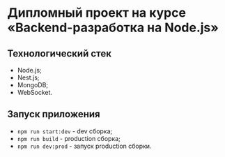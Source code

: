 # Дипломный проект на курсе «Backend-разработка на Node.js»

## Технологический стек

- Node.js;
- Nest.js;
- MongoDB;
- WebSocket.

## Запуск приложения

- `npm run start:dev` - dev сборка;
- `npm run build` - production сборка;
- `npm run dev:prod` - запуск production сборки.

